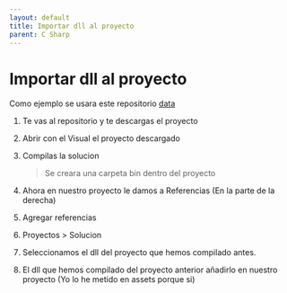 ```yaml
---
layout: default
title: Importar dll al proyecto
parent: C Sharp
---
```


# Importar dll al proyecto

Como ejemplo se usara este repositorio [data](https://github.com/RiotGames/LoRDeckCodes)

1. Te vas al repositorio y te descargas el proyecto

2. Abrir con el Visual el proyecto descargado

3. Compilas la solucion

   > Se creara una carpeta bin dentro del proyecto

4. Ahora en nuestro proyecto le damos a Referencias (En la parte de la derecha)

5. Agregar referencias

6. Proyectos > Solucion

7. Seleccionamos el dll del proyecto que hemos compilado antes.

8. El dll que hemos compilado del proyecto anterior añadirlo en nuestro proyecto (Yo lo he metido en assets porque si)
